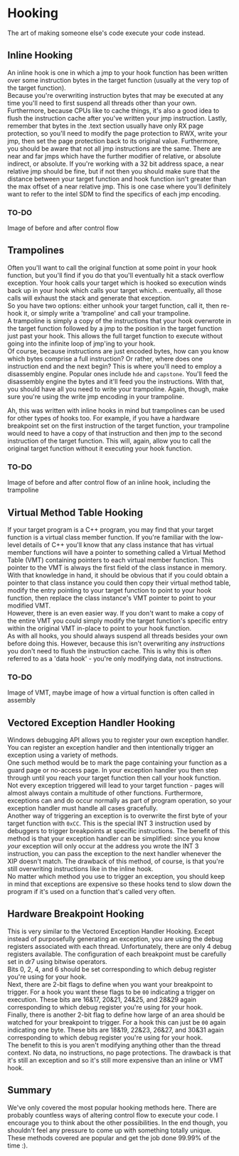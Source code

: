# Hooking #

The art of making someone else's code execute your code instead.

## Inline Hooking ##

An inline hook is one in which a jmp to your hook function has been written over some instruction bytes in the target function (usually at the very top of the target function).  
Because you're overwriting instruction bytes that may be executed at any time you'll need to first suspend all threads other than your own. Furthermore, because CPUs like to cache things, it's also a good idea to flush the instruction cache after you've written your jmp instruction. Lastly, remember that bytes in the .text section usually have only RX page protection, so you'll need to modify the page protection to RWX, write your jmp, then set the page protection back to its original value.
Furthermore, you should be aware that not all jmp instructions are the same. There are near and far jmps which have the further modifier of relative, or absolute indirect, or absolute. If you're working with a 32 bit address space, a near relative jmp should be fine, but if not then you should make sure that the distance between your target function and hook function isn't greater than the max offset of a near relative jmp. This is one case where you'll definitely want to refer to the intel SDM to find the specifics of each jmp encoding.

### TO-DO ###
Image of before and after control flow

## Trampolines ##

Often you'll want to call the original function at some point in your hook function, but you'll find if you do that you'll eventually hit a stack overflow exception. Your hook calls your target which is hooked so execution winds back up in your hook which calls your target which... eventually, all those calls will exhaust the stack and generate that exception.  
So you have two options: either unhook your target function, call it, then re-hook it, or simply write a 'trampoline' and call your trampoline.  
A trampoline is simply a copy of the instructions that your hook overwrote in the target function followed by a jmp to the position in the target function just past your hook. This allows the full target function to execute without going into the infinite loop of jmp'ing to your hook.  
Of course, because instructions are just encoded bytes, how can you know which bytes comprise a full instruction? Or rather, where does one instruction end and the next begin? This is where you'll need to employ a disassembly engine. Popular ones include `hde` and `capstone`. You'll feed the disassembly engine the bytes and it'll feed you the instructions. With that, you should have all you need to write your trampoline. Again, though, make sure you're using the write jmp encoding in your trampoline.  

Ah, this was written with inline hooks in mind but trampolines can be used for other types of hooks too. For example, if you have a hardware breakpoint set on the first instruction of the target function, your trampoline would need to have a copy of that instruction and then jmp to the second instruction of the target function. This will, again, allow you to call the original target function without it executing your hook function.

### TO-DO ###
Image of before and after control flow of an inline hook, including the trampoline

## Virtual Method Table Hooking ##

If your target program is a C++ program, you may find that your target function is a virtual class member function. If you're familiar with the low-level details of C++ you'll know that any class instance that has virtual member functions will have a pointer to something called a Virtual Method Table (VMT) containing pointers to each virtual member function. This pointer to the VMT is always the first field of the class instance in memory.  
With that knowledge in hand, it should be obvious that if you could obtain a pointer to that class instance you could then copy their virtual method table, modify the entry pointing to your target function to point to your hook function, then replace the class instance's VMT pointer to point to your modified VMT.  
However, there is an even easier way. If you don't want to make a copy of the entire VMT you could simply modify the target function's specific entry within the original VMT in-place to point to your hook function.  
As with all hooks, you should always suspend all threads besides your own before doing this. However, because this isn't overwriting any *instructions* you don't need to flush the instruction cache. This is why this is often referred to as a 'data hook' - you're only modifying data, not instructions.  

### TO-DO ###
Image of VMT, maybe image of how a virtual function is often called in assembly

## Vectored Exception Handler Hooking ##

Windows debugging API allows you to register your own exception handler. You can register an exception handler and then intentionally trigger an exception using a variety of methods.  
One such method would be to mark the page containing your function as a guard page or no-access page. In your exception handler you then step through until you reach your target function then call your hook function. Not every exception triggered will lead to your target function - pages will almost always contain a multitude of other functions. Furthermore, exceptions can and do occur normally as part of program operation, so your exception handler must handle all cases gracefully.  
Another way of triggering an exception is to overwrite the first byte of your target function with `0xCC`. This is the special INT 3 instruction used by debuggers to trigger breakpoints at specific instructions. The benefit of this method is that your exception handler can be simplified: since you know *your* exception will only occur at the address you wrote the INT 3 instruction, you can pass the exception to the next handler whenever the XIP doesn't match. The drawback of this method, of course, is that you're still overwriting instructions like in the inline hook.  
No matter which method you use to trigger an exception, you should keep in mind that exceptions are expensive so these hooks tend to slow down the program if it's used on a function that's called very often.

## Hardware Breakpoint Hooking ##

This is very similar to the Vectored Exception Handler Hooking. Except instead of purposefully generating an exception, you are using the debug registers associated with each thread. Unfortunately, there are only 4 debug registers available. The configuration of each breakpoint must be carefully set in dr7 using bitwise operators.  
Bits 0, 2, 4, and 6 should be set corresponding to which debug register you're using for your hook.  
Next, there are 2-bit flags to define when you want your breakpoint to trigger. For a hook you want these flags to be `00` indicating a trigger on execution. These bits are 16&17, 20&21, 24&25, and 28&29 again corresponding to which debug register you're using for your hook.  
Finally, there is another 2-bit flag to define how large of an area should be watched for your breakpoint to trigger. For a hook this can just be `00` again indicating one byte. These bits are 18&19, 22&23, 26&27, and 30&31 again corresponding to which debug register you're using for your hook.  
The benefit to this is you aren't modifying anything other than the thread context. No data, no instructions, no page protections. The drawback is that it's still an exception and so it's still more expensive than an inline or VMT hook.

## Summary ##

We've only covered the most popular hooking methods here. There are probably countless ways of altering control flow to execute your code. I encourage you to think about the other possibilities. In the end though, you shouldn't feel any pressure to come up with something totally unique. These methods covered are popular and get the job done 99.99% of the time :).